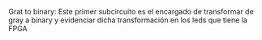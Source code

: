 Grat to binary:
Este primer subcircuito es el encargado de transformar de gray a binary y evidenciar dicha transformación en los leds que tiene la FPGA
